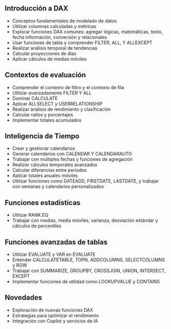 ## Introducción a DAX
- Conceptos fundamentales de modelado de datos
- Utilizar columnas calculadas y métricas
- Explorar funciones DAX comunes: agregar lógicas, matemáticas, texto, fecha información, conversión y relacionales
- Usar funciones de tabla y comprender FILTER, ALL, Y ALLEXCEPT
- Realizar análisis temporal de tendencias
- Calcular proyecciones de días
- Aplicar cálculos de medias móviles

 ## Contextos de evaluación
- Comprender el contexto de filtro y el contexto de fila
- Utilizar avanzadamente FILTER Y ALL
- Dominar CALCULATE
- Aplicar ALLSELECT y USERRELATIONSHIP
- Realizar análisis de rendimiento y clasificación
- Calcular ratios y porcentajes
- Implementar totales acumulados

 ## Inteligencia de Tiempo
- Crear y gestionar calendarios
- Generar calendarios con CALENDAR Y CALENDARAUTO
- Trabajar con múltiples fechas y funciones de agregación
- Realizar cálculos temporales avanzados
- Calcular diferencias entre periodos
- Aplicar totales anuales móviles
- Utilizar funciones como DATEADD, FIRSTDATE, LASTDATE, y trabajar con semanas y calendarios personalizados

 ## Funciones estadísticas
- Utilizar RANK.EQ
- Trabajar con medias, media móviles, varianza, desviación estándar y cálculos de percentiles

 ## Funciones avanzadas de tablas
- Utilizar EVALUATE y VAR en EVALUATE
- Entender CALCULATETABLE, TOPN, ADDCOLUMNS, SELECTCOLUMNS y ROW
- Trabajar con SUMMARIZE, GROUPBY, CROSSJOIN, UNION, INTERSECT, EXCEPT
- Implementar funciones de utilidad como LOOKUPVALUE y CONTAINS

 ## Novedades
- Exploración de nuevas funciones DAX
- Estrategias para optimizar el rendimiento
- Integración con Copilot y servicios de IA